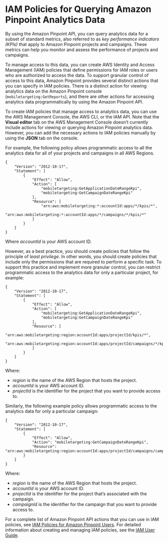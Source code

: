 # IAM Policies for Querying Amazon Pinpoint Analytics Data<a name="analytics-permissions"></a>

By using the Amazon Pinpoint API, you can query analytics data for a subset of standard metrics, also referred to as *key performance indicators \(KPIs\)* that apply to Amazon Pinpoint projects and campaigns\. These metrics can help you monitor and assess the performance of projects and campaigns\.

To manage access to this data, you can create AWS Identity and Access Management \(IAM\) policies that define permissions for IAM roles or users who are authorized to access the data\. To support granular control of access to this data, Amazon Pinpoint provides several distinct actions that you can specify in IAM policies\. There is a distinct action for viewing analytics data on the Amazon Pinpoint console \(`mobiletargeting:GetReports`\), and there are other actions for accessing analytics data programmatically by using the Amazon Pinpoint API\.

To create IAM policies that manage access to analytics data, you can use the AWS Management Console, the AWS CLI, or the IAM API\. Note that the **Visual editor** tab on the AWS Management Console doesn’t currently include actions for viewing or querying Amazon Pinpoint analytics data\. However, you can add the necessary actions to IAM policies manually by using the **JSON** tab on the console\.

For example, the following policy allows programmatic access to all the analytics data for all of your projects and campaigns in all AWS Regions\.

```
{
    "Version": "2012-10-17",
    "Statement": [
        {
            "Effect": "Allow",
            "Action": [
                "mobiletargeting:GetApplicationDateRangeKpi",
                "mobiletargeting:GetCampaignDateRangeKpi"
            ],
            "Resource": [
                "arn:aws:mobiletargeting:*:accountId:apps/*/kpis/*",
                "arn:aws:mobiletargeting:*:accountId:apps/*/campaigns/*/kpis/*"
            ]
        }
    ]
}
```

Where *accountId* is your AWS account ID\.

However, as a best practice, you should create policies that follow the principle of *least privilege*\. In other words, you should create policies that include only the permissions that are required to perform a specific task\. To support this practice and implement more granular control, you can restrict programmatic access to the analytics data for only a particular project, for example:

```
{
    "Version": "2012-10-17",
    "Statement": [
        {
            "Effect": "Allow",
            "Action": [
                "mobiletargeting:GetApplicationDateRangeKpi",
                "mobiletargeting:GetCampaignDateRangeKpi"
            ],
            "Resource": [
                "arn:aws:mobiletargeting:region:accountId:apps/projectId/kpis/*",
                "arn:aws:mobiletargeting:region:accountId:apps/projectId/campaigns/*/kpis/*"
            ]
        }
    ]
}
```

Where:
+ *region* is the name of the AWS Region that hosts the project\.
+ *accountId* is your AWS account ID\.
+ *projectId* is the identifier for the project that you want to provide access to\.

Similarly, the following example policy allows programmatic access to the analytics data for only a particular campaign:

```
{
    "Version": "2012-10-17",
    "Statement": [
        {
            "Effect": "Allow",
            "Action": "mobiletargeting:GetCampaignDateRangeKpi",
            "Resource": "arn:aws:mobiletargeting:region:accountId:apps/projectId/campaigns/campaignId/kpis/*"
        }
    ]
}
```

Where:
+ *region* is the name of the AWS Region that hosts the project\.
+ *accountId* is your AWS account ID\.
+ *projectId* is the identifier for the project that’s associated with the campaign\.
+ *campaignId* is the identifier for the campaign that you want to provide access to\.

For a complete list of Amazon Pinpoint API actions that you can use in IAM policies, see [IAM Policies for Amazon Pinpoint Users](permissions-actions.md)\. For detailed information about creating and managing IAM policies, see the [IAM User Guide](https://docs.aws.amazon.com/IAM/latest/UserGuide/)\.